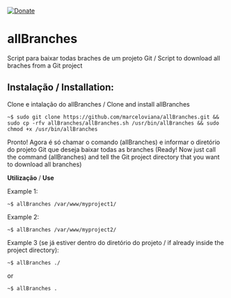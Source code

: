 [![Donate](https://img.shields.io/badge/Donate-PayPal-green.svg)](https://www.paypal.com/cgi-bin/webscr?cmd=_donations&business=marceloviana%40infsite.org&item_name=Doar&currency_code=BRL&source=url)

# allBranches
Script para baixar todas braches de um projeto Git / Script to download all braches from a Git project

## Instalação / Installation:

Clone e intalação do allBranches / Clone and install allBranches
```
~$ sudo git clone https://github.com/marceloviana/allBranches.git && sudo cp -rfv allBranches/allBranches.sh /usr/bin/allBranches && sudo chmod +x /usr/bin/allBranches
```
Pronto! Agora é só chamar o comando (allBranches) e informar o diretório do projeto Git que deseja baixar todas as branches
 (Ready! Now just call the command (allBranches) and tell the Git project directory that you want to download all branches)

**Utilização** / **Use**


Example 1:
```
~$ allBranches /var/www/myproject1/
```
Example 2:
```
~$ allBranches /var/www/myproject2/
```
Example 3 (se já estiver dentro do diretório do projeto / if already inside the project directory):
```
~$ allBranches ./
```
or
```
~$ allBranches .
```
